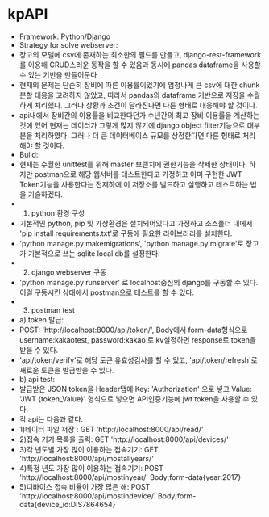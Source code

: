 # kpAPI
* Framework: Python/Django
* Strategy for solve webserver:
* 장고의 모델에 csv에 존재하는 최소한의 필드를 만들고, django-rest-framework 를 이용해 CRUD스러운 동작을 할 수 있음과 동시에 pandas dataframe을 사용할 수 있는 기반을 만들어둔다
* 현재의 문제는 단순히 장비에 따른 이용률이었기에 엄청나게 큰 csv에 대한 chunk 분할 대응을 고려하지 않았고, 따라서 pandas의 dataframe 기반으로 저장을 수월하게 처리했다. 그러나 상황과 조건이 달라진다면 다른 형태로 대응해야 할 것이다.
* api내에서 장비간의 이용률을 비교한다던가 수년간의 최고 장비 이용률을 계산하는 것에 있어 현재는 데이터가 그렇게 많지 않기에 django object filter기능으로 대부분을 처리하였다. 그러나 더 큰 데이터베이스 규모를 상정한다면 다른 형태로 처리해야 할 것이다.
* Build:
* 현재는 수월한 unittest를 위해 master 브랜치에 권한기능을 삭제한 상태이다. 하지만 postman으로 해당 웹서버를 테스트한다고 가정하고 이미 구현한 JWT Token기능을 사용한다는 전제하에 이 저장소를 빌드하고 실행하고 테스트하는 법을 기술하겠다.
* 1. python 환경 구성
* 기본적인 python, pip 및 가상환경은 설치되어있다고 가정하고 소스폴더 내에서 'pip install requirements.txt'로 구동에 필요한 라이브러리를 설치한다.
* 'python manage.py makemigrations', 'python manage.py migrate'로 장고가 기본적으로 쓰는 sqlite local db를 설정한다.
* 2. django webserver 구동
* 'python manage.py runserver' 로 localhost중심의 django를 구동할 수 있다. 이걸 구동시킨 상태에서 postman으로 테스트를 할 수 있다.
* 3. postman test
* a) token 발급:
* POST: 'http://localhost:8000/api/token/', Body에서 form-data형식으로 username:kakaotest, password:kakao 로 kv설정하면 response로 token을 받을 수 있다.
* 'api/token/verify'로 해당 토큰 유효성검사를 할 수 있고, 'api/token/refresh'로 새로운 토큰을 발급받을 수 있다.
* b) api test:
* 발급받은 JSON token을 Header탭에 Key: 'Authorization' 으로 넣고 Value: 'JWT {token_Value}' 형식으로 넣으면 API인증기능에 jwt token을 사용할 수 있다.
* 각 api는 다음과 같다.
* 1)데이터 파일 저장 : GET 'http://localhost:8000/api/read/'
* 2)접속 기기 목록을 출력: GET 'http://localhost:8000/api/devices/'
* 3)각 년도별 가장 많이 이용하는 접속기기: GET 'http://localhost:8000/api/mostallyears/'
* 4)특정 년도 가장 많이 이용하는 접속기기: POST 'http://localhost:8000/api/mostinyear/' Body;form-data{year:2017}
* 5)디바이스 접속 비율이 가장 많은 해: POST 'http://localhost:8000/api/mostindevice/' Body;form-data{device_id:DIS7864654}
